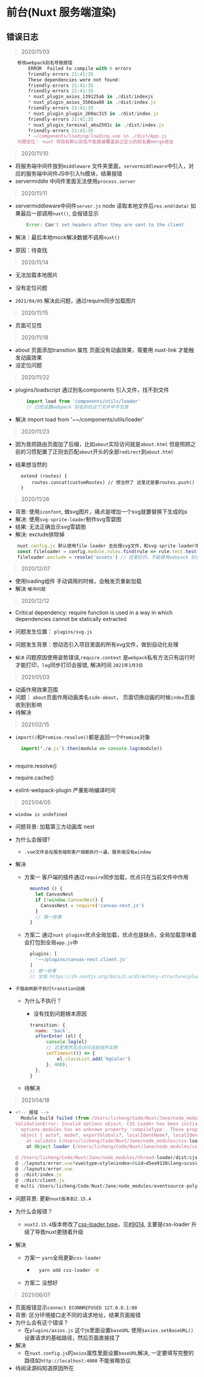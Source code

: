 # 前台(Nuxt 服务端渲染)

## 错误日志

> 2020/11/03

```js
    修改webpack别名导致报错
        ERROR  Failed to compile with 6 errors
        friendly-errors 21:41:35
        These dependencies were not found:
        friendly-errors 21:41:35
        friendly-errors 21:41:35
        * nuxt_plugin_axios_139125ab in ./dist/indexjs
        * nuxt_plugin_axios_3566aa80 in ./dist/index.js
        friendly-errors 21:41:35
        * nuxt_plugin_plugin_260ac315 in ./dist/index.js
        friendly-errors 21:41:35
        * nuxt_plugin_terminal_a6a2501c in ./dist/index.js
        friendly-errors 21:41:35
        * ~/components/loading/loading.vue in ./dist/App.js
    问题定位： nuxt 项目有默认别名不能直接覆盖自己定义的别名要merge进去  
```

>2020/11/10

+ 将服务端中间件放到`middleware` 文件夹里面，`servermiddleware`中引入，对应的服务端中间件JS中引入fs模块，结果报错
+ servermiddle 中间件里面无法使用`process.server`

>2020/11/11

+ servermiddleware中间件`server.js` node 读取本地文件后`res.end(data)` 如果最后一部调用`nuxt()`, 会报错显示

    ```js
        Error: Can't set headers after they are sent to the client
    ```

+ 解决：最后本地mock解决数据不调用`nuxt()`
+ 原因：待查找

> 2020/11/14

+ 无法加载本地图片
+ 没有定位问题

+ `2021/04/05` 解决此问题，通过require同步加载图片

> 2020/11/15

+ 页面可见性

> 2020/11/18

+ about 页面添加transition 属性 页面没有动画效果，需要用 nuxt-link 才能触发动画效果
+ 没定位问题

> 2020/11/22

+ plugins/loadscript 通过别名components 引入文件，找不到文件

    ```js
        import load from 'components/utils/loader'
        // 已经设置webpack 别名却在这个文件中不生效
    ```

+ 解决 import load from '~~/components/utils/loader'

> 2020/11/23

+ 因为我把路由页面加了后缀，比如`about`实际访问就是`about.html` 但是照顾之前的习惯配置了正则去匹配`about`开头的全部`redirect`到`about.html`
+ 结果想当然的

  ```JS
    extend (routes) {
        routes.concat(customRoutes) // 想当然了 这里还是要routes.push()
    }
  ```

>2020/11/26

+ 背景: 使用`iconfont`, 做svg图片，痛点是增加一个svg就要替换下生成的js
+ 解决: 使用`svg-sprite-loader`制作svg雪碧图
+ 结果: 无法正确显示svg雪碧图
+ 解决: exclude排除掉

```js
    nuxt.config.js 默认使用file-loader 去处理svg文件，和svg-sprite-loader冲突
    const fileloader = config.module.rules.find(rule => rule.test.test('.svg'))
    fileloader.exclude = resole('assets') // 这里巨坑，不能使用webpack 别名，需要自己配置
```

>2020/12/07

+ 使用loading组件 手动调用的时候，会触发页重新加载
+ 解决 `缓冲问题`

>2020/12/12

+ Critical dependency: require function is used in a way in which dependencies cannot be statically extracted
+ 问题发生位置： `plugins/svg.js`
+ 问题发生背景：想动态引入项目里面的所有svg文件，做到自动化处理

+ `解决` 问题原因使用姿势错误,`require.context` 是`webpack`私有方法只有运行时才能打印，`log`同步打印会报错, 解决时间 `2021年1月3日`

>2021/01/03

+ 动画作用效果范围
+ 问题： `about`页面作用动画类名`side-about`， 页面切换动画的时候`index`页面收到到影响
+ 待解决

>2021/02/15

+ `import()`和`Promise.resolve()`都是返回一个`Promise`对象

  ```js
    import(‘./a.js’).then(module => console.log(module))
    
  ```

+ require.resolve()
+ require.cache()

+ eslint-webpack-plugin 严重影响编译时间

>2021/04/05

+ `window is undefined`
+ 问题背景: 加载第三方动画库 nest
+ 为什么会报错?
  + `.vue文件会在服务端和客户端都执行一遍，服务端没有window`
+ 解决
  + 方案一 客户端的插件通过`require`同步加载，优点只在当前文件中作用

    ```js
      mounted () {
        let CanvasNest
        if (!window.CanvasNest) {
          CanvasNest = require('canvas-nest.js')
        }
        // 做一些事
      }    
    ```

  + 方案二 通过`nuxt plugins`优点全局加载，优点也是缺点，全局加载意味着会打包到全局`app.js`中

    ```nuxt.config.js
      plugins: [
        '~~/plugins/canvas-nest.client.js'
      ]
      // 做一些事
      // 文档 https://zh.nuxtjs.org/docs/2.x/directory-structure/plugins/
    ```

+ `子路由刷新不执行transtion动画`
  + 为什么不执行？
    + 没有找到问题根本原因

    ```js
      transition: {
        name: 'back',
        afterEnter (el) {
            console.log(el)
            // 这里竟然无法访问当前组件实例
            setTimeout(() => {
                el.classList.add('bgColor')
            }, 400);
        },
      }
    ```

  + 待解决

>2021/04/18

+ ```js
  <!-- 报错 -->
    Module build failed (from /Users/licheng/Code/Nuxt/Jane/node_modules/css-loader/dist/cjs.js):
  ValidationError: Invalid options object. CSS Loader has been initialized using an options object that does not match the API schema.
  - options.modules has an unknown property 'compileType'. These properties are valid:
    object { auto?, mode?, exportGlobals?, localIdentName?, localIdentRegExp?, context?, hashPrefix?, getLocalIdent? }
      at validate (/Users/licheng/Code/Nuxt/Jane/node_modules/css-loader/node_modules/schema-utils/dist/validate.js:98:11)
      at Object.loader (/Users/licheng/Code/Nuxt/Jane/node_modules/css-loader/dist/index.js:36:28)
                                                                                friendly-errors 20:54:48
  @ /Users/licheng/Code/Nuxt/Jane/node_modules/thread-loader/dist/cjs.js??ref--7-oneOf-1-0!/Users/licheng/Code/Nuxt/Jane/node_modules/vue-style-loader??ref--7-oneOf-1-1!/Users/licheng/Code/Nuxt/Jane/node_modules/css-loader/dist/cjs.js??ref--7-oneOf-1-2!/Users/licheng/Code/Nuxt/Jane/node_modules/vue-loader/lib/loaders/stylePostLoader.js!/Users/licheng/Code/Nuxt/Jane/node_modules/postcss-loader/src??ref--7-oneOf-1-3!/Users/licheng/Code/Nuxt/Jane/node_modules/sass-loader/dist/cjs.js??ref--7-oneOf-1-4!/Users/licheng/Code/Nuxt/Jane/node_modules/vue-loader/lib??vue-loader-options!./layouts/error.vue?vue&type=style&index=0&id=d5ea9138&lang=scss&scoped=true& 4:14-421 15:3-20:5 16:22-429
  @ ./layouts/error.vue?vue&type=style&index=0&id=d5ea9138&lang=scss&scoped=true&
  @ ./layouts/error.vue
  @ ./dist/index.js
  @ ./dist/client.js
  @ multi /Users/licheng/Code/Nuxt/Jane/node_modules/eventsource-polyfill/dist/browserify-eventsource.js (webpack)-hot-middleware/client.js?reload=true&timeout=30000&ansiColors=&overlayStyles=&path=%2F__webpack_hmr%2Fclient&name=client ./dist/client.js
  ```

+ 问题背景: 更新`nuxt版本到2.15.4`
+ 为什么会报错？
  + `nuxt2.15.4`版本修改了[css-loader type](https://github.com/nuxt/nuxt.js/pull/9088)，见[#9014](https://github.com/nuxt/nuxt.js/pull/9014), 主要是css-loader 升级了导致nuxt更随着升级
+ 解决
  + 方案一 `yarn`全局更新`css-loader`

    + ```sh
        yarn add css-loader -W
      ```

  + 方案二 没想好
  
>2021/06/07

+ 页面报错显示`connect ECONNREFUSED 127.0.0.1:80`
+ 背景: 区分环境接口走不同的请求地址，结果页面报错
+ 为什么会有这个错误？
  + 在`plugins/axios.js` 这个js里面设置`baseURL` 使用`$axios.setBaseURL()` 设置请求的基础路径，然后页面直接挂了
+ 解决
  + 在`nuxt.config.js`的`axios`属性里面设置`baseURL`解决, 一定要填写完整的路径如`http://localhost:4000` 不能省略协议
+ 待阅读源码知道原因所在
